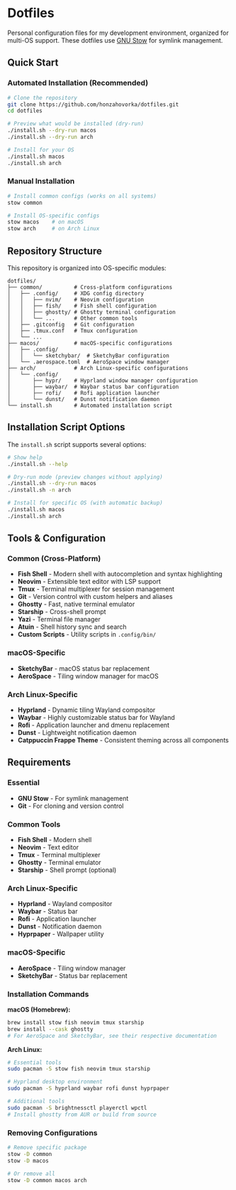 # Dotfiles

Personal configuration files for my development environment, organized for multi-OS support. These dotfiles use [GNU Stow](https://www.gnu.org/software/stow/manual/stow.html) for symlink management.

## Quick Start

### Automated Installation (Recommended)

```bash
# Clone the repository
git clone https://github.com/honzahovorka/dotfiles.git
cd dotfiles

# Preview what would be installed (dry-run)
./install.sh --dry-run macos
./install.sh --dry-run arch

# Install for your OS
./install.sh macos
./install.sh arch
```

### Manual Installation

```bash
# Install common configs (works on all systems)
stow common

# Install OS-specific configs
stow macos    # on macOS
stow arch     # on Arch Linux
```

## Repository Structure

This repository is organized into OS-specific modules:

```
dotfiles/
├── common/          # Cross-platform configurations
│   ├── .config/     # XDG config directory
│   │   ├── nvim/    # Neovim configuration
│   │   ├── fish/    # Fish shell configuration
│   │   ├── ghostty/ # Ghostty terminal configuration
│   │   └── ...      # Other common tools
│   ├── .gitconfig   # Git configuration
│   ├── .tmux.conf   # Tmux configuration
│   └── ...
├── macos/           # macOS-specific configurations
│   ├── .config/
│   │   └── sketchybar/  # SketchyBar configuration
│   └── .aerospace.toml  # AeroSpace window manager
├── arch/            # Arch Linux-specific configurations
│   └── .config/
│       ├── hypr/    # Hyprland window manager configuration
│       ├── waybar/  # Waybar status bar configuration
│       ├── rofi/    # Rofi application launcher
│       └── dunst/   # Dunst notification daemon
└── install.sh       # Automated installation script
```

## Installation Script Options

The `install.sh` script supports several options:

```bash
# Show help
./install.sh --help

# Dry-run mode (preview changes without applying)
./install.sh --dry-run macos
./install.sh -n arch

# Install for specific OS (with automatic backup)
./install.sh macos
./install.sh arch
```

## Tools & Configuration

### Common (Cross-Platform)
- **Fish Shell** - Modern shell with autocompletion and syntax highlighting
- **Neovim** - Extensible text editor with LSP support
- **Tmux** - Terminal multiplexer for session management
- **Git** - Version control with custom helpers and aliases
- **Ghostty** - Fast, native terminal emulator
- **Starship** - Cross-shell prompt
- **Yazi** - Terminal file manager
- **Atuin** - Shell history sync and search
- **Custom Scripts** - Utility scripts in `.config/bin/`

### macOS-Specific
- **SketchyBar** - macOS status bar replacement
- **AeroSpace** - Tiling window manager for macOS

### Arch Linux-Specific
- **Hyprland** - Dynamic tiling Wayland compositor
- **Waybar** - Highly customizable status bar for Wayland
- **Rofi** - Application launcher and dmenu replacement
- **Dunst** - Lightweight notification daemon
- **Catppuccin Frappe Theme** - Consistent theming across all components

## Requirements

### Essential
- **GNU Stow** - For symlink management
- **Git** - For cloning and version control

### Common Tools
- **Fish Shell** - Modern shell
- **Neovim** - Text editor
- **Tmux** - Terminal multiplexer
- **Ghostty** - Terminal emulator
- **Starship** - Shell prompt (optional)

### Arch Linux-Specific
- **Hyprland** - Wayland compositor
- **Waybar** - Status bar
- **Rofi** - Application launcher
- **Dunst** - Notification daemon
- **Hyprpaper** - Wallpaper utility

### macOS-Specific
- **AeroSpace** - Tiling window manager
- **SketchyBar** - Status bar replacement

### Installation Commands

**macOS (Homebrew):**
```bash
brew install stow fish neovim tmux starship
brew install --cask ghostty
# For AeroSpace and SketchyBar, see their respective documentation
```

**Arch Linux:**
```bash
# Essential tools
sudo pacman -S stow fish neovim tmux starship

# Hyprland desktop environment
sudo pacman -S hyprland waybar rofi dunst hyprpaper

# Additional tools
sudo pacman -S brightnessctl playerctl wpctl
# Install ghostty from AUR or build from source
```

### Removing Configurations
```bash
# Remove specific package
stow -D common
stow -D macos

# Or remove all
stow -D common macos arch
```
